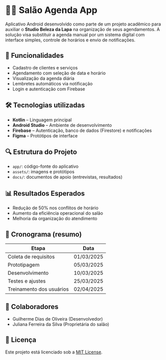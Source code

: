 # 💇‍♀️ Salão Agenda App

Aplicativo Android desenvolvido como parte de um projeto acadêmico para auxiliar o **Studio Beleza da Lapa** na organização de seus agendamentos. A solução visa substituir a agenda manual por um sistema digital com interface simples, controle de horários e envio de notificações.

## 📱 Funcionalidades
- Cadastro de clientes e serviços
- Agendamento com seleção de data e horário
- Visualização da agenda diária
- Lembretes automáticos via notificação
- Login e autenticação com Firebase

## 🛠️ Tecnologias utilizadas
- **Kotlin** – Linguagem principal
- **Android Studio** – Ambiente de desenvolvimento
- **Firebase** – Autenticação, banco de dados (Firestore) e notificações
- **Figma** – Protótipos de interface

## 🔍 Estrutura do Projeto
- `app/`: código-fonte do aplicativo
- `assets/`: imagens e protótipos
- `docs/`: documentos de apoio (entrevistas, resultados)

## 📊 Resultados Esperados
- Redução de 50% nos conflitos de horário
- Aumento da eficiência operacional do salão
- Melhoria da organização do atendimento

## 📆 Cronograma (resumo)
| Etapa                  | Data       |
|------------------------|------------|
| Coleta de requisitos   | 01/03/2025 |
| Prototipagem           | 05/03/2025 |
| Desenvolvimento        | 10/03/2025 |
| Testes e ajustes       | 25/03/2025 |
| Treinamento dos usuários | 02/04/2025 |

## 👥 Colaboradores
- Guilherme Dias de Oliveira (Desenvolvedor)
- Juliana Ferreira da Silva (Proprietária do salão)

## 📄 Licença
Este projeto está licenciado sob a [MIT License](./LICENSE).
